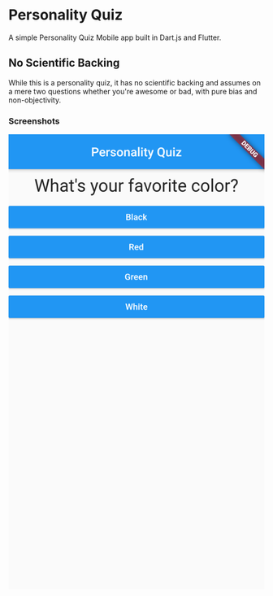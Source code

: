 # Personality Quiz

A simple Personality Quiz Mobile app built in Dart.js and Flutter.

## No Scientific Backing

While this is a personality quiz, it has no scientific backing and assumes on a mere two questions whether you're awesome or bad, with pure bias and non-objectivity. 

### Screenshots

![alt text](https://github.com/Twistedben/Quiz_app/blob/master/personality_quiz_app.png "Home Screen of Quiz")
